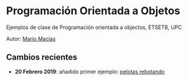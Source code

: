 # Programación Orientada a Objetos

Ejemplos de clase de Programación orientada a objectos, ETSETB, UPC

Autor: [Mario Macías](http://www.macias.info)

## Cambios recientes

* **20 Febrero 2019**: añadido primer ejemplo: [pelotas rebotando](./Tema%2002%20-%20Clases%20y%20Objetos%20en%20Java/PrimerEjemplo)

